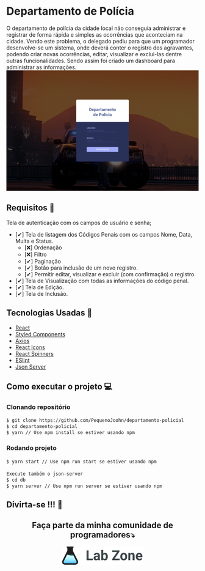 
# Departamento de Polícia

O departamento de polícia da cidade local não conseguia administrar e registrar de forma rápida e simples as ocorrências que aconteciam na cidade. Vendo este problema, o delegado pediu para que um programador desenvolve-se um sistema, onde deverá conter o registro dos agravantes, podendo criar novas ocorrências, editar, visualizar e exclui-las dentre outras funcionalidades. Sendo assim foi criado um dashboard para administrar as informações.
![image](screen.png)

## Requisitos 📃

Tela de autenticação com os campos de usuário e senha;
- [✔] Tela de listagem dos Códigos Penais com os campos Nome, Data, Multa e Status.
  - [❌] Ordenação
  - [❌] Filtro
  - [✔] Paginação
  - [✔] Botão para inclusão de um novo registro.
  - [✔] Permitir editar, visualizar e excluir (com confirmação) o registro.
- [✔] Tela de Visualização com todas as informações do código penal.
- [✔] Tela de Edição.
- [✔] Tela de Inclusão.

## Tecnologias Usadas 📝
- [React](https://pt-br.reactjs.org/)
- [Styled Components](https://styled-components.com/)
- [Axios](https://axios-http.com/docs/intro)
- [React Icons](https://react-icons.github.io/react-icons/)
- [React Spinners](https://www.davidhu.io/react-spinners/)
- [ESlint](https://eslint.org/)
- [Json Server](https://www.npmjs.com/package/json-server)


## Como executar o projeto 💻
### Clonando repositório
```
$ git clone https://github.com/PequenoJoohn/departamento-policial
$ cd departamento-policial
$ yarn // Use npm install se estiver usando npm
```
### Rodando projeto
```
$ yarn start // Use npm run start se estiver usando npm

Execute também o json-server
$ cd db
$ yarn server // Use npm run server se estiver usando npm
```

## Divirta-se !!! 🍻

<div style="text-align:center">
  <h2>Faça parte da minha comunidade de programadores⤵️</h2>
  <a target="_blank" href="https://www.labzone.com.br">
    <img src="./src/assets/logo.png">
  </a>
</p>
